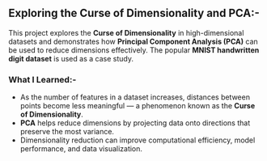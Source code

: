 ## Exploring the Curse of Dimensionality and PCA:-

This project explores the **Curse of Dimensionality** in high-dimensional datasets and demonstrates 
how **Principal Component Analysis (PCA)** can be used to reduce dimensions effectively. The popular **MNIST handwritten digit dataset** 
is used as a case study.

### What I Learned:-

- As the number of features in a dataset increases, distances between points become less meaningful — a phenomenon known as the **Curse of Dimensionality**.
- **PCA** helps reduce dimensions by projecting data onto directions that preserve the most variance.
- Dimensionality reduction can improve computational efficiency, model performance, and data visualization.
